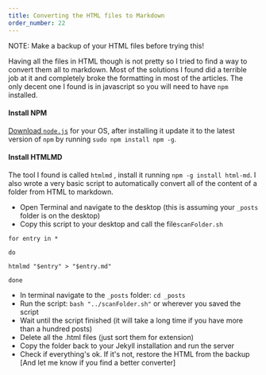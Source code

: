 ```yaml
---
title: Converting the HTML files to Markdown
order_number: 22
---
```


NOTE: Make a backup of your HTML files before trying this!

Having all the files in HTML though is not pretty so I tried to find a way to convert them all to markdown. Most of the solutions I found did a terrible job at it and completely broke the formatting in most of the articles. The only decent one I found is in javascript so you will need to have `npm` installed.

#### Install NPM

[Download `node.js`](https://nodejs.org/en/) for your OS, after installing it update it to the latest version of `npm` by running `sudo npm install npm -g`.

#### Install HTMLMD

The tool I found is called `htmlmd` , install it running `npm -g install html-md`. I also wrote a very basic script to automatically convert all of the content of a folder from HTML to markdown.

- Open Terminal and navigate to the desktop (this is assuming your `_posts` folder is on the desktop)
- Copy this script to your desktop and call the file`scanFolder.sh`

```
for entry in *

do

htmlmd "$entry" > "$entry.md"

done
```

- In terminal navigate to the `_posts` folder: `cd _posts`
- Run the script: `bash "../scanFolder.sh"` or wherever you saved the script
- Wait until the script finished (it will take a long time if you have more than a hundred posts)
- Delete all the .html files (just sort them for extension)
- Copy the folder back to your Jekyll installation and run the server
- Check if everything's ok. If it's not, restore the HTML from the backup [And let me know if you find a better converter]